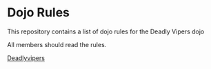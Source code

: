 Dojo Rules
==========

This repository contains a list of dojo rules for the Deadly Vipers dojo

All members should read the rules. 

[Deadlyvipers](https://github.com/deadlyvipers)
